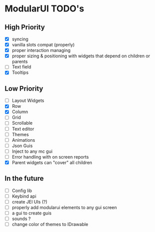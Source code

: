 # ModularUI TODO's

## High Priority

- [X]  syncing
- [X]  vanilla slots compat (properly)
- [X]  proper interaction managing
- [x]  proper sizing & positioning with widgets that depend on children or parents
- [ ]  Text field
- [x]  Tooltips

## Low Priority

- [ ]  Layout Widgets
- [X]  Row
- [X]  Column
- [ ]  Grid
- [ ]  Scrollable
- [ ]  Text editor
- [ ]  Themes
- [ ]  Animations
- [ ]  Json Guis
- [ ]  Inject to any mc gui
- [ ]  Error handling with on screen reports
- [x]  Parent widgets can "cover" all children

## In the future

- [ ]  Config lib
- [ ]  Keybind api
- [ ]  create JEI UIs (?)
- [ ]  properly add modularui elements to any gui screen
- [ ]  a gui to create guis
- [ ]  sounds ?
- [ ]  change color of themes to IDrawable
